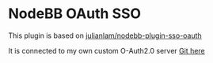 # NodeBB OAuth SSO

This plugin is based on [julianlam/nodebb-plugin-sso-oauth](https://github.com/julianlam/nodebb-plugin-sso-oauth)

It is connected to my own custom O-Auth2.0 server [Git here](https://github.com/eexe1/OAuth2.0-Server-Node.JS-Example)
